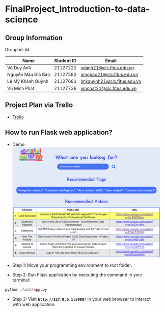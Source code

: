 # FinalProject_Introduction-to-data-science

## Group Information

Group id: `04`

| Name               | Student ID | Email                       |
| ------------------ | ---------- | --------------------------- |
| Võ Duy Anh         | 21127221   | vdanh21@clc.fitus.edu.vn    |
| Nguyễn Mậu Gia Bảo | 21127583   | nmgbao21@clc.fitus.edu.vn   |
| Lê Mỹ Khánh Quỳnh  | 21127681   | lmkquynh21@clc.fitus.edu.vn |
| Vũ Minh Phát       | 21127739   | vmphat21@clc.fitus.edu.vn   |

## Project Plan via Trello
- [Trello](https://trello.com/invite/b/N5UME2gN/ATTI9c62b7b4bebce4b5b632ca02c1511b0eE139B74C/final-project-intro2ds)
## How to run Flask web application?

- Demo:
  ![Demo Flask web application](./src/figures/flask_app_demo.png "Demo Flask web application")

- Step 1: Move your programming environment to root folder.
- Step 2: Run Flask application by executing the command in your terminal:

```bash
python .\src\app.py
```

- Step 3: Visit **`http://127.0.0.1:5000/`** in your web browser to interact with web application.
